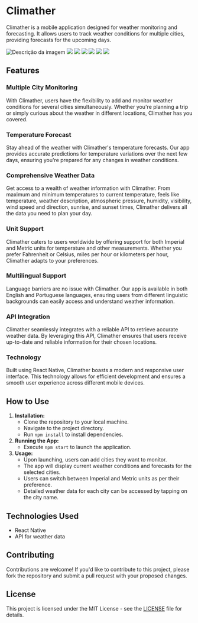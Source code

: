 # Climather

Climather is a mobile application designed for weather monitoring and forecasting. It allows users to track weather conditions for multiple cities, providing forecasts for the upcoming days.

![Descrição da imagem](src/0_utils/1_design/0_readme/0.png)
<img src="src\0_utils\1_design\0_readme\l.png" >
<img src="src\0_utils\1_design\0_readme\2.png" >
<img src="src\0_utils\1_design\0_readme\3.png" >
<img src="src\0_utils\1_design\0_readme\4.png" >
<img src="src\0_utils\1_design\0_readme\5.png" >
<img src="src\0_utils\1_design\0_readme\6.png" >

## Features

### Multiple City Monitoring
With Climather, users have the flexibility to add and monitor weather conditions for several cities simultaneously. Whether you're planning a trip or simply curious about the weather in different locations, Climather has you covered.

### Temperature Forecast
Stay ahead of the weather with Climather's temperature forecasts. Our app provides accurate predictions for temperature variations over the next few days, ensuring you're prepared for any changes in weather conditions.

### Comprehensive Weather Data
Get access to a wealth of weather information with Climather. From maximum and minimum temperatures to current temperature, feels like temperature, weather description, atmospheric pressure, humidity, visibility, wind speed and direction, sunrise, and sunset times, Climather delivers all the data you need to plan your day.

### Unit Support
Climather caters to users worldwide by offering support for both Imperial and Metric units for temperature and other measurements. Whether you prefer Fahrenheit or Celsius, miles per hour or kilometers per hour, Climather adapts to your preferences.

### Multilingual Support
Language barriers are no issue with Climather. Our app is available in both English and Portuguese languages, ensuring users from different linguistic backgrounds can easily access and understand weather information.

### API Integration
Climather seamlessly integrates with a reliable API to retrieve accurate weather data. By leveraging this API, Climather ensures that users receive up-to-date and reliable information for their chosen locations.

### Technology
Built using React Native, Climather boasts a modern and responsive user interface. This technology allows for efficient development and ensures a smooth user experience across different mobile devices.

## How to Use
1. **Installation:**
   - Clone the repository to your local machine.
   - Navigate to the project directory.
   - Run `npm install` to install dependencies.
2. **Running the App:**
   - Execute `npm start` to launch the application.
3. **Usage:**
   - Upon launching, users can add cities they want to monitor.
   - The app will display current weather conditions and forecasts for the selected cities.
   - Users can switch between Imperial and Metric units as per their preference.
   - Detailed weather data for each city can be accessed by tapping on the city name.

## Technologies Used
- React Native
- API for weather data

## Contributing
Contributions are welcome! If you'd like to contribute to this project, please fork the repository and submit a pull request with your proposed changes.

## License
This project is licensed under the MIT License - see the [LICENSE](LICENSE) file for details.
